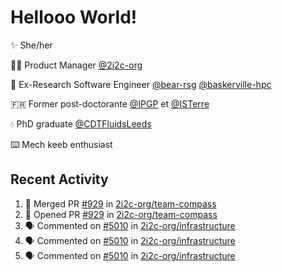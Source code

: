 # Hellooo World!

✨ She/her

👩‍💻 Product Manager [@2i2c-org](https://2i2c.org/)

🐻 Ex-Research Software Engineer [@bear-rsg](https://github.com/bear-rsg) [@baskerville-hpc](https://github.com/baskerville-hpc) 

🇫🇷 Former post-doctorante [@IPGP](https://github.com/IPGP) et [@ISTerre](https://www.isterre.fr/) 

💧 PhD graduate [@CDTFluidsLeeds](https://fluid-dynamics.leeds.ac.uk/) 

⌨️ Mech keeb enthusiast 

## Recent Activity 

<!--START_SECTION:activity-->
1. 🎉 Merged PR [#929](https://github.com/2i2c-org/team-compass/pull/929) in [2i2c-org/team-compass](https://github.com/2i2c-org/team-compass)
2. 💪 Opened PR [#929](https://github.com/2i2c-org/team-compass/pull/929) in [2i2c-org/team-compass](https://github.com/2i2c-org/team-compass)
3. 🗣 Commented on [#5010](https://github.com/2i2c-org/infrastructure/issues/5010#issuecomment-2619097097) in [2i2c-org/infrastructure](https://github.com/2i2c-org/infrastructure)
4. 🗣 Commented on [#5010](https://github.com/2i2c-org/infrastructure/issues/5010#issuecomment-2618935911) in [2i2c-org/infrastructure](https://github.com/2i2c-org/infrastructure)
5. 🗣 Commented on [#5010](https://github.com/2i2c-org/infrastructure/issues/5010#issuecomment-2618917941) in [2i2c-org/infrastructure](https://github.com/2i2c-org/infrastructure)
<!--END_SECTION:activity-->
